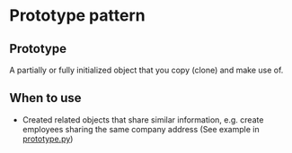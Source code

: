 # Prototype pattern

## Prototype
A partially or fully initialized object that you copy (clone) and make use of.

## When to use
* Created related objects that share similar information, e.g. create employees sharing the same company address (See example in [prototype.py](./prototype.py))